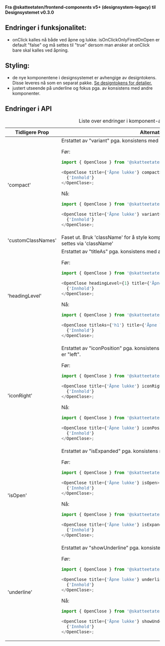 **Fra @skatteetaten/frontend-components v5+ (designsystem-legacy) til Designsystemet v0.3.0**

## Endringer i funksjonalitet:

- onClick kalles nå både ved åpne og lukke. isOnClickOnlyFiredOnOpen er default "false" og må settes til "true" dersom man ønsker at onClick bare skal kalles ved åpning.

## Styling:

- de nye komponentene i designsystemet er avhengige av designtokens. Disse leveres nå som en separat pakke. <a class="brodtekst-link" href="#section-designtokens-deprecated">Se designtokens for detaljer.</a>
- justert utseende på underline og fokus pga. av konsistens med andre komponenter.

## Endringer i API

<div className="migration-tabell">
<table>
<caption>Liste over endringer i komponent-api'et</caption>
<thead><tr><th>Tidligere Prop</th><th>Alternativ</th></tr></thead>
<tbody>
<tr>
<td>'compact'</td>
<td>
Erstattet av "variant" pga. konsistens med andre komponenter.

Før:

```javascript static
import { OpenClose } from '@skatteetaten/frontend-components/OpenClose';

<OpenClose title={'Åpne lukke'} compact>
  {'Innhold'}
</OpenClose>;
```

Nå:

```js static
import { OpenClose } from '@skatteetaten/ds-collections';

<OpenClose title={'Åpne lukke'} variant={'compact'}>
  {'Innhold'}
</OpenClose>;
```

</td>
</tr>
<tr>
<td>'customClassNames'</td>
<td>
Faset ut. Bruk 'className' for å style komponenten. All definisjon av stil skal settes via 'className'
</td>
</tr>
<tr>
<td>'headingLevel'</td>
<td>
Erstattet av "titleAs" pga. konsistens med andre komponenter.

Før:

```javascript static
import { OpenClose } from '@skatteetaten/frontend-components/OpenClose';

<OpenClose headingLevel={1} title={'Åpne lukke'}>
  {'Innhold'}
</OpenClose>;
```

Nå:

```js static
import { OpenClose } from '@skatteetaten/ds-collections';

<OpenClose titleAs={'h1'} title={'Åpne lukke'}>
  {'Innhold'}
</OpenClose>;
```

</td>
</tr>
<tr>
<td>'iconRight'</td>
<td>
Erstattet av "iconPosition" pga. konsistens med andre komponenter. Default er "left".

Før:

```javascript static
import { OpenClose } from '@skatteetaten/frontend-components/OpenClose';

<OpenClose title={'Åpne lukke'} iconRight>
  {'Innhold'}
</OpenClose>;
```

Nå:

```js static
import { OpenClose } from '@skatteetaten/ds-collections';

<OpenClose title={'Åpne lukke'} iconPosition={'right'}>
  {'Innhold'}
</OpenClose>;
```

</td>
</tr>
<tr>
<td>'isOpen'</td>
<td>
Erstattet av "isExpanded" pga. konsistens med andre komponenter.

Før:

```javascript static
import { OpenClose } from '@skatteetaten/frontend-components/OpenClose';

<OpenClose title={'Åpne lukke'} isOpen>
  {'Innhold'}
</OpenClose>;
```

Nå:

```js static
import { OpenClose } from '@skatteetaten/ds-collections';

<OpenClose title={'Åpne lukke'} isExpanded>
  {'Innhold'}
</OpenClose>;
```

</td>
</tr>
<tr>
<td>'underline'</td>
<td>
Erstattet av "showUnderline" pga. konsistens med andre komponenter.

Før:

```javascript static
import { OpenClose } from '@skatteetaten/frontend-components/OpenClose';

<OpenClose title={'Åpne lukke'} underline>
  {'Innhold'}
</OpenClose>;
```

Nå:

```js static
import { OpenClose } from '@skatteetaten/ds-collections';

<OpenClose title={'Åpne lukke'} showUnderline>
  {'Innhold'}
</OpenClose>;
```

</td>
</tr>
</tbody>
</table>
</div>
